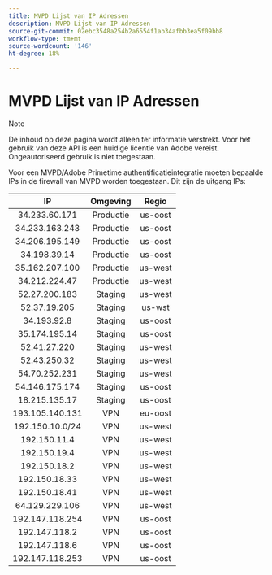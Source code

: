 ```yaml
---
title: MVPD Lijst van IP Adressen
description: MVPD Lijst van IP Adressen
source-git-commit: 02ebc3548a254b2a6554f1ab34afbb3ea5f09bb8
workflow-type: tm+mt
source-wordcount: '146'
ht-degree: 18%

---
```


# MVPD Lijst van IP Adressen

>[!NOTE]
>
>De inhoud op deze pagina wordt alleen ter informatie verstrekt. Voor het gebruik van deze API is een huidige licentie van Adobe vereist. Ongeautoriseerd gebruik is niet toegestaan.

Voor een MVPD/Adobe Primetime authentificatieintegratie moeten bepaalde IPs in de firewall van MVPD worden toegestaan. Dit zijn de uitgang IPs:

| IP | Omgeving | Regio |
| :-------------: | :---------: | :-----: |
| 34.233.60.171 | Productie | us-oost |
| 34.233.163.243 | Productie | us-oost |
| 34.206.195.149 | Productie | us-oost |
| 34.198.39.14 | Productie | us-oost |
| 35.162.207.100 | Productie | us-west |
| 34.212.224.47 | Productie | us-west |
| 52.27.200.183 | Staging | us-west |
| 52.37.19.205 | Staging | us-wst |
| 34.193.92.8 | Staging | us-oost |
| 35.174.195.14 | Staging | us-oost |
| 52.41.27.220 | Staging | us-west |
| 52.43.250.32 | Staging | us-west |
| 54.70.252.231 | Staging | us-west |
| 54.146.175.174 | Staging | us-oost |
| 18.215.135.17 | Staging | us-oost |
| 193.105.140.131 | VPN | eu-oost |
| 192.150.10.0/24 | VPN | us-west |
| 192.150.11.4 | VPN | us-west |
| 192.150.19.4 | VPN | us-west |
| 192.150.18.2 | VPN | us-west |
| 192.150.18.33 | VPN | us-west |
| 192.150.18.41 | VPN | us-west |
| 64.129.229.106 | VPN | us-west |
| 192.147.118.254 | VPN | us-oost |
| 192.147.118.2 | VPN | us-oost |
| 192.147.118.6 | VPN | us-oost |
| 192.147.118.253 | VPN | us-oost |
